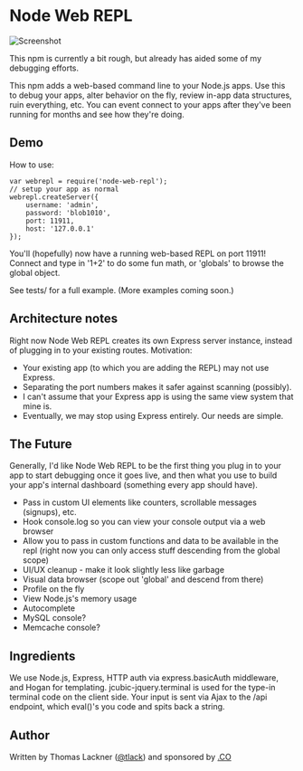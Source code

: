 Node Web REPL
=============

![Screenshot](http://www.modernmethod.com/send/files/node-web-repl-screenshot.png)

This npm is currently a bit rough, but already has aided some of my debugging
efforts.

This npm adds a web-based command line to your Node.js apps. Use this to debug
your apps, alter behavior on the fly, review in-app data structures, ruin
everything, etc. You can event connect to your apps after they've been running
for months and see how they're doing.

Demo
----

How to use:

	var webrepl = require('node-web-repl');
	// setup your app as normal
	webrepl.createServer({
		username: 'admin',
		password: 'blob1010',
		port: 11911,
		host: '127.0.0.1'
	});

You'll (hopefully) now have a running web-based REPL on port 11911! Connect and
type in '1+2' to do some fun math, or 'globals' to browse the global object. 

See tests/ for a full example. (More examples coming soon.)

Architecture notes
------------------

Right now Node Web REPL creates its own Express server instance, instead of
plugging in to your existing routes. Motivation:

* Your existing app (to which you are adding the REPL) may not use Express.
* Separating the port numbers makes it safer against scanning (possibly).
* I can't assume that your Express app is using the same view system that
  mine is.
* Eventually, we may stop using Express entirely. Our needs are simple.

The Future
----------

Generally, I'd like Node Web REPL to be the first thing you plug in to your app
to start debugging once it goes live, and then what you use to build your app's
internal dashboard (something every app should have).

* Pass in custom UI elements like counters, scrollable messages (signups), etc.
* Hook console.log so you can view your console output via a web browser
* Allow you to pass in custom functions and data to be available in the repl
(right now you can only access stuff descending from the global scope)
* UI/UX cleanup - make it look slightly less like garbage
* Visual data browser (scope out 'global' and descend from there)
* Profile on the fly
* View Node.js's memory usage
* Autocomplete
* MySQL console?
* Memcache console?

Ingredients
-----------

We use Node.js, Express, HTTP auth via express.basicAuth middleware, and Hogan
for templating. jcubic-jquery.terminal is used for the type-in terminal code
on the client side. Your input is sent via Ajax to the /api endpoint, which 
eval()'s you code and spits back a string.

Author
------

Written by Thomas Lackner ([@tlack](http://twitter.com/tlack)) and sponsored
by [.CO](http://go.co)

